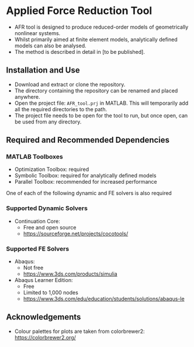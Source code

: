 # Applied Force Reduction Tool
- AFR tool is designed to produce reduced-order models of geometrically nonlinear systems.
- Whilst primarily aimed at finite element models, analytically defined models can also be analysed. 
- The method is described in detail in [to be published].

## Installation and Use
- Download and extract or clone the repository.
- The directory containing the repository can be renamed and placed anywhere.
- Open the project file: `AFR_tool.prj` in MATLAB. This will temporarily add all the required directories to the path.
- The project file needs to be open for the tool to run, but once open, can be used from any directory.

## Required and Recommended Dependencies
### MATLAB Toolboxes
- Optimization Toolbox: required
- Symbolic Toolbox: required for analytically defined models
- Parallel Toolbox: recommended for increased performance

One of each of the following dynamic and FE solvers is also required
### Supported Dynamic Solvers
- Continuation Core: 
  - Free and open source
  - https://sourceforge.net/projects/cocotools/

### Supported FE Solvers
- Abaqus: 
  - Not free
  - https://www.3ds.com/products/simulia
- Abaqus Learner Edition:
  - Free
  - Limited to 1,000 nodes
  - https://www.3ds.com/edu/education/students/solutions/abaqus-le

## Acknowledgements
- Colour palettes for plots are taken from colorbrewer2: https://colorbrewer2.org/
